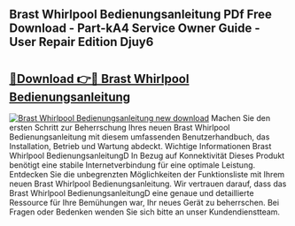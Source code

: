 ## Brast Whirlpool Bedienungsanleitung PDf Free Download - Part-kA4 Service Owner Guide - User Repair Edition Djuy6

# <h2><a href="http://df5ark.blite.top/?on=Brast+Whirlpool+Bedienungsanleitung">🔗Download 👉🔴 Brast Whirlpool Bedienungsanleitung</a></h2>

[![Brast Whirlpool Bedienungsanleitung new download](https://i.imgur.com/lujVjoI.png)](http://df5ark.blite.top/?on=Brast+Whirlpool+Bedienungsanleitung)
Machen Sie den ersten Schritt zur Beherrschung Ihres neuen Brast Whirlpool Bedienungsanleitung mit diesem umfassenden Benutzerhandbuch, das Installation, Betrieb und Wartung abdeckt. Wichtige Informationen Brast Whirlpool BedienungsanleitungD In Bezug auf Konnektivität Dieses Produkt benötigt eine stabile Internetverbindung für eine optimale Leistung. Entdecken Sie die unbegrenzten Möglichkeiten der Funktionsliste mit Ihrem neuen Brast Whirlpool Bedienungsanleitung. Wir vertrauen darauf, dass das Brast Whirlpool BedienungsanleitungD eine genaue und detaillierte Ressource für Ihre Bemühungen war, Ihr neues Gerät zu beherrschen. Bei Fragen oder Bedenken wenden Sie sich bitte an unser Kundendienstteam.
